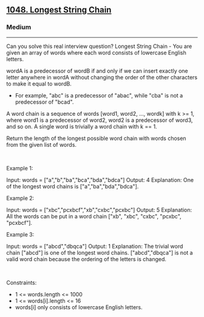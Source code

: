 <h2><a href="https://leetcode.com/problems/longest-string-chain/">1048. Longest String Chain</a></h2><h3>Medium</h3><hr>Can you solve this real interview question? Longest String Chain - You are given an array of words where each word consists of lowercase English letters.

wordA is a predecessor of wordB if and only if we can insert exactly one letter anywhere in wordA without changing the order of the other characters to make it equal to wordB.

 * For example, "abc" is a predecessor of "abac", while "cba" is not a predecessor of "bcad".

A word chain is a sequence of words [word1, word2, ..., wordk] with k >= 1, where word1 is a predecessor of word2, word2 is a predecessor of word3, and so on. A single word is trivially a word chain with k == 1.

Return the length of the longest possible word chain with words chosen from the given list of words.

 

Example 1:


Input: words = ["a","b","ba","bca","bda","bdca"]
Output: 4
Explanation: One of the longest word chains is ["a","ba","bda","bdca"].


Example 2:


Input: words = ["xbc","pcxbcf","xb","cxbc","pcxbc"]
Output: 5
Explanation: All the words can be put in a word chain ["xb", "xbc", "cxbc", "pcxbc", "pcxbcf"].


Example 3:


Input: words = ["abcd","dbqca"]
Output: 1
Explanation: The trivial word chain ["abcd"] is one of the longest word chains.
["abcd","dbqca"] is not a valid word chain because the ordering of the letters is changed.


 

Constraints:

 * 1 <= words.length <= 1000
 * 1 <= words[i].length <= 16
 * words[i] only consists of lowercase English letters.
